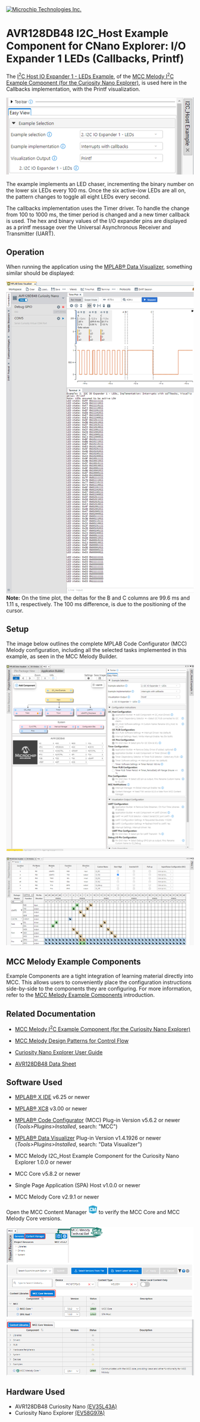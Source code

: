 <!-- MPAE-19437 Please do not change this logo with link -->

<a target="_blank" href="https://www.microchip.com/" id="top-of-page">
   <picture>
      <source media="(prefers-color-scheme: light)" srcset="images/mchp_logo_light.png" width="350">
      <source media="(prefers-color-scheme: dark)" srcset="images/mchp_logo_dark.png" width="350">
      <img alt="Microchip Technologies Inc." src="https://www.microchip.com/content/experience-fragments/mchp/en_us/site/header/master/_jcr_content/root/responsivegrid/header/logo.coreimg.100.300.png/1605828081463/microchip.png">
   </picture>
</a>

# AVR128DB48 I2C_Host Example Component for CNano Explorer: I/O Expander 1 LEDs (Callbacks, Printf)

The [I<sup>2</sup>C Host IO Expander 1 - LEDs Example](https://onlinedocs.microchip.com/v2/keyword-lookup?keyword=I2C.HOST.EX.RUNNING.I2C.HOST.IOEXPANDER1.LEDS&version=latest&redirect=true "I2C Host IO Expander 1 - LEDs Example"
), of the [MCC Melody I<sup>2</sup>C Example Component (for the Curiosity Nano Explorer)](https://onlinedocs.microchip.com/v2/keyword-lookup?keyword=I2C.HOST.EXAMPLE.COMPONENT&version=latest&redirect=true "MCC Melody I<sup>2</sup>C Example Component for the Curiosity Nano Explorer"
), is used here in the Callbacks implementation, with the Printf visualization. 

![alt text](images\avr128db48-i2c-io-expander1-leds-callbacks-printf_avrDB_intro.png)

The example implements an LED chaser, incrementing the binary number on the lower six LEDs every 100 ms. Once the six active-low LEDs are all on, the pattern changes to toggle all eight LEDs every second.

The callbacks implementation uses the Timer driver. To handle the change from 100 to 1000 ms, the timer period is changed and a new timer callback is used. The hex and binary values of the I/O expander pins are displayed as a printf message over the Universal Asynchronous Receiver and Transmitter (UART).

## Operation
When running the application using the [MPLAB® Data Visualizer](https://www.microchip.com/en-us/tools-resources/debug/mplab-data-visualizer "MPLAB® Data Visualizer"), something similar should be displayed:

![alt text](images/avr128db48-i2c-io-expander1-leds-callbacks-printf_avrDB.png)
**Note:** On the time plot, the deltas for the B and C columns are 99.6 ms and 1.11 s, respectively. The 100 ms difference, is due to the positioning of the cursor. 

## Setup
The image below outlines the complete MPLAB Code Configurator (MCC) Melody configuration, including all the selected tasks implemented in this example, as seen in the MCC Melody Builder.

![alt text](images/avr128db48-i2c-io-expander1-leds-callbacks-printf_avrDB_configuration.png)

![alt text](images/avr128db48-i2c-io-expander1-leds-callbacks-printf_avrDB_configuration_pins.png)



<!-- This is where the introduction to the example goes, including mentioning the peripherals used -->


## MCC Melody Example Components
Example Components are a tight integration of learning material directly into MCC. This allows users to conveniently place the configuration instructions side-by-side to the components they are configuring. For more information, refer to the [MCC Melody Example Components](https://onlinedocs.microchip.com/v2/keyword-lookup?keyword=MCC.MELODY.EXAMPLES&version=latest&redirect=true) introduction. 


## Related Documentation

- [MCC Melody I<sup>2</sup>C Example Component (for the Curiosity Nano Explorer)](https://onlinedocs.microchip.com/v2/keyword-lookup?keyword=I2C.HOST.EXAMPLE.COMPONENT&version=latest&redirect=true "MCC Melody I<sup>2</sup>C Example Component for the Curiosity Nano Explorer")
- [MCC Melody Design Patterns for Control Flow](https://onlinedocs.microchip.com/g/GUID-7CE1AEE9-2487-4E7B-B26B-93A577BA154E "MCC Melody Design Patterns for Control Flow")

- [Curiosity Nano Explorer User Guide](https://ww1.microchip.com/downloads/aemDocuments/documents/MCU08/ProductDocuments/UserGuides/CNANO-Explorer-UserGuide-DS50003716.pdf "Curiosity Nano Explorer Users Guide")

- [AVR128DB48 Data Sheet](https://ww1.microchip.com/downloads/en/DeviceDoc/AVR128DB28-32-48-64-DataSheet-DS40002247A.pdf "AVR128DB48 Data Sheet")

## Software Used
- [MPLAB® X IDE](https://www.microchip.com/en-us/development-tools-tools-and-software/mplab-x-ide) v6.25 or newer 
- [MPLAB® XC8](https://www.microchip.com/en-us/tools-resources/develop/mplab-xc-compilers/xc8) v3.00 or newer

- [MPLAB® Code Configurator](https://www.microchip.com/en-us/tools-resources/configure/mplab-code-configurator) (MCC) Plug-in Version v5.6.2 or newer (*Tools>Plugins>Installed*, search: "MCC")
- [MPLAB® Data Visualizer](https://www.microchip.com/en-us/tools-resources/debug/mplab-data-visualizer) Plug-in Version v1.4.1926 or newer (*Tools>Plugins>Installed*, search: "Data Visualizer")
- MCC Melody I2C_Host Example Component for the Curiosity Nano Explorer 1.0.0 or newer
- MCC Core v5.8.2 or newer 
- Single Page Application (SPA) Host v1.0.0 or newer
- MCC Melody Core v2.9.1 or newer

Open the MCC Content Manager ![CM_icon](images/Icon-MPLAB-CM24.png) to verify the MCC Core and MCC Melody Core versions. 

![alt text](images/MCC_Core_ContentLibrary_Versions_SPA.png) 

## Hardware Used
- AVR128DB48 Curiosity Nano [(EV35L43A)](https://www.microchip.com/en-us/development-tool/EV35L43A)
- Curiosity Nano Explorer [(EV58G97A)](https://www.microchip.com/en-us/development-tool/EV58G97A)

